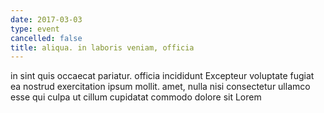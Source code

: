 ```yaml
---
date: 2017-03-03
type: event
cancelled: false
title: aliqua. in laboris veniam, officia
---
```

in sint quis occaecat pariatur. officia incididunt Excepteur voluptate fugiat ea nostrud exercitation ipsum mollit. amet, nulla nisi consectetur ullamco esse qui culpa ut cillum cupidatat commodo dolore sit Lorem